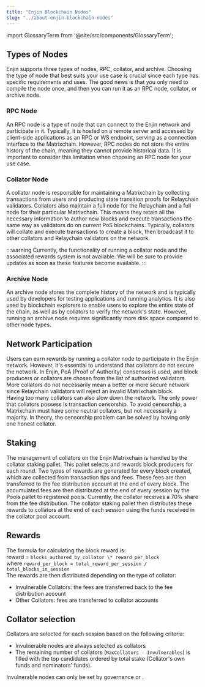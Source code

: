 ```yaml
---
title: "Enjin Blockchain Nodes"
slug: "../about-enjin-blockchain-nodes"
---
```


import GlossaryTerm from '@site/src/components/GlossaryTerm';

## Types of Nodes

Enjin supports three types of nodes, RPC, collator, and archive. Choosing the type of node that best suits your use case is crucial since each type has specific requirements and uses. The good news is that you only need to compile the node once, and then you can run it as an RPC node, collator, or archive node.

### RPC Node

An RPC node is a type of node that can connect to the Enjin network and participate in it. Typically, it is hosted on a remote server and accessed by client-side applications as an RPC or WS endpoint, serving as a connection interface to the Matrixchain. However, RPC nodes do not store the entire history of the chain, meaning they cannot provide historical data. It is important to consider this limitation when choosing an RPC node for your use case.

### Collator Node

A collator node is responsible for maintaining a Matrixchain by collecting transactions from users and producing state transition proofs for Relaychain validators. Collators also maintain a full node for the Relaychain and a full node for their particular Matrixchain. This means they retain all the necessary information to author new blocks and execute transactions the same way as validators do on current PoS blockchains. Typically, collators will collate and execute transactions to create a block, then broadcast it to other collators and Relaychain validators on the network.

:::warning
Currently, the functionality of running a collator node and the associated rewards system is not available. We will be sure to provide updates as soon as these features become available.
:::

### Archive Node

An archive node stores the complete history of the network and is typically used by developers for testing applications and running analytics. It is also used by blockchain explorers to enable users to explore the entire state of the chain, as well as by collators to verify the network's state. However, running an archive node requires significantly more disk space compared to other node types.

## Network Participation

Users can earn rewards by running a collator node to participate in the Enjin network. However, it's essential to understand that collators do not secure the network. In Enjin, PoA (Proof of Authority) consensus is used, and block producers or collators are chosen from the list of authorized validators. More collators do not necessarily mean a better or more secure network since Relaychain validators will reject an invalid Matrixchain block.  
Having too many collators can also slow down the network. The only power that collators possess is transaction censorship. To avoid censorship, a Matrixchain must have some neutral collators, but not necessarily a majority. In theory, the censorship problem can be solved by having only one honest collator.

## Staking

The management of collators on the Enjin Matrixchain is handled by the collator staking pallet. This pallet selects and rewards block producers for each round. Two types of rewards are generated for every block created, which are collected from transaction tips and fees. These fees are then transferred to the fee distribution account at the end of every block. The accumulated fees are then distributed at the end of every session by the Pools pallet to registered pools. Currently, the collator <GlossaryTerm id="pool" /> receives a 70% share from the fee distribution. The collator staking pallet then distributes these rewards to collators at the end of each session using the funds received in the collator pool account.

## Rewards

The formula for calculating the block reward is:  
reward = `blocks_authored_by_collator \* reward_per_block`  
where `reward_per_block = total_reward_per_session / total_blocks_in_session`  
The rewards are then distributed depending on the type of collator:

- Invulnerable Collators: the fees are transferred back to the fee distribution account
- Other Collators: fees are transferred to collator accounts

## Collator selection

Collators are selected for each session based on the following criteria:

- Invulnerable nodes are always selected as collators
- The remaining number of collators (`MaxCollators - Invulnerables`) is filled with the top candidates ordered by total stake (Collator's own funds and nominators' funds).

Invulnerable nodes can only be set by governance or <GlossaryTerm id="sudo" />.
